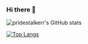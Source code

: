 ### Hi there 👋

![pridestalkerr's GitHub stats]([https://github-readme-stats.vercel.app/api?username=anuraghazra&show_icons=true&theme=radical](https://github-readme-stats.vercel.app/api?username=pridestalkerr&count_private=true&theme=dracula)](https://github.com/anuraghazra/github-readme-stats))

[![Top Langs](https://github-readme-stats.vercel.app/api/top-langs/?username=pridestalkerr&layout=compact)](https://github.com/anuraghazra/github-readme-stats)


<!--
**Pridestalkerr/pridestalkerr** is a ✨ _special_ ✨ repository because its `README.md` (this file) appears on your GitHub profile.

Here are some ideas to get you started:

- 🔭 I’m currently working on ...
- 🌱 I’m currently learning ...
- 👯 I’m looking to collaborate on ...
- 🤔 I’m looking for help with ...
- 💬 Ask me about ...
- 📫 How to reach me: ...
- 😄 Pronouns: ...
- ⚡ Fun fact: ...
-->
